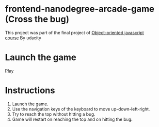 frontend-nanodegree-arcade-game (Cross the bug)
===============================
This project was part of the final project of  [Object-oriented javascript course](https://classroom.udacity.com/courses/ud015) By udacity

Launch the game
===============

[Play](https://rachitgupta008.github.io/Arcade-Game/game.html)

Instructions
===========
1. Launch the game.
2. Use the navigation keys of the keyboard to move up-down-left-right.
3. Try to reach the top without hitting a bug.
4. Game will restart on reaching the top and on hitting the bug.

